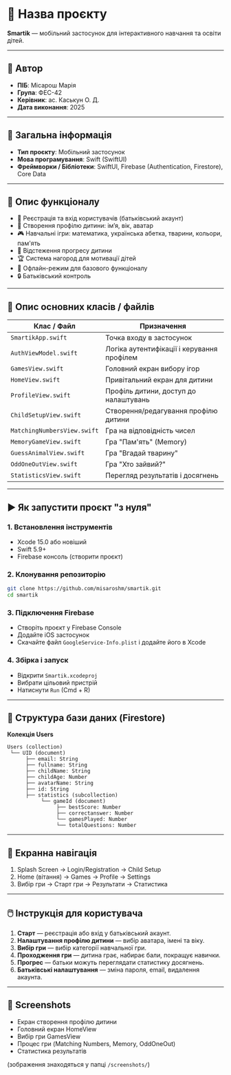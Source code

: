 
# 📘 Назва проєкту

**Smartik** — мобільний застосунок для інтерактивного навчання та освіти дітей.

---

## 👤 Автор

- **ПІБ**: Місарош Марія
- **Група**: ФЕС-42
- **Керівник**: ас. Каськун О. Д.
- **Дата виконання**: 2025

---

## 📌 Загальна інформація

- **Тип проєкту**: Мобільний застосунок
- **Мова програмування**: Swift (SwiftUI)
- **Фреймворки / Бібліотеки**: SwiftUI, Firebase (Authentication, Firestore), Core Data

---

## 🧠 Опис функціоналу

- 🔐 Реєстрація та вхід користувачів (батьківський акаунт)
- 👶 Створення профілю дитини: ім’я, вік, аватар
- 🎮 Навчальні ігри: математика, українська абетка, тварини, кольори, пам'ять
- 🧠 Відстеження прогресу дитини
- 🏆 Система нагород для мотивації дітей
- 📶 Офлайн-режим для базового функціоналу
- 🔒 Батьківський контроль 

---

## 🧱 Опис основних класів / файлів

| Клас / Файл              | Призначення                                   |
|--------------------------|-----------------------------------------------|
| `SmartikApp.swift`        | Точка входу в застосунок                     |
| `AuthViewModel.swift`     | Логіка аутентифікації і керування профілем    |
| `GamesView.swift`         | Головний екран вибору ігор                   |
| `HomeView.swift`          | Привітальний екран для дитини                |
| `ProfileView.swift`       | Профіль дитини, доступ до налаштувань         |
| `ChildSetupView.swift`    | Створення/редагування профілю дитини         |
| `MatchingNumbersView.swift`| Гра на відповідність чисел                  |
| `MemoryGameView.swift`    | Гра "Пам'ять" (Memory)                       |
| `GuessAnimalView.swift`   | Гра "Вгадай тварину"                         |
| `OddOneOutView.swift`     | Гра "Хто зайвий?"                            |
| `StatisticsView.swift`    | Перегляд результатів і досягнень             |

---

## ▶️ Як запустити проєкт "з нуля"

### 1. Встановлення інструментів

- Xcode 15.0 або новіший
- Swift 5.9+
- Firebase консоль (створити проєкт)

### 2. Клонування репозиторію

```bash
git clone https://github.com/misaroshm/smartik.git
cd smartik
```

### 3. Підключення Firebase

- Створіть проєкт у Firebase Console
- Додайте iOS застосунок
- Скачайте файл `GoogleService-Info.plist` і додайте його в Xcode

### 4. Збірка і запуск

- Відкрити `Smartik.xcodeproj`
- Вибрати цільовий пристрій
- Натиснути `Run` (Cmd + R)

---

## 🧠 Структура бази даних (Firestore)

**Колекція Users**

```
Users (collection)
 └── UID (document)
      ├── email: String
      ├── fullname: String
      ├── childName: String
      ├── childAge: Number
      ├── avatarName: String
      ├── id: String
      ├── statistics (subcollection)
           └── gameId (document)
                ├── bestScore: Number
                ├── correctanswer: Number
                └── gamesPlayed: Number
                └── totalQuestions: Number
```

---

## 📱 Екранна навігація

1. Splash Screen → Login/Registration → Child Setup
2. Home (вітання) → Games → Profile → Settings
3. Вибір гри → Старт гри → Результати → Статистика

---

## 🖱️ Інструкція для користувача

1. **Старт** — реєстрація або вхід у батьківський акаунт.
2. **Налаштування профілю дитини** — вибір аватара, імені та віку.
3. **Вибір гри** — вибір категорії навчальної гри.
4. **Проходження гри** — дитина грає, набирає бали, покращує навички.
5. **Прогрес** — батьки можуть переглядати статистику досягнень.
6. **Батьківські налаштування** — зміна пароля, email, видалення акаунта.

---

## 📂 Screenshots

- Екран створення профілю дитини
- Головний екран HomeView
- Вибір гри GamesView
- Процес гри (Matching Numbers, Memory, OddOneOut)
- Статистика результатів

(зображення знаходяться у папці `/screenshots/`)

